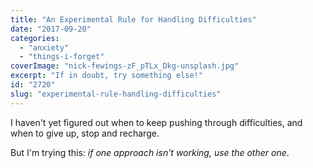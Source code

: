 ```yaml
---
title: "An Experimental Rule for Handling Difficulties"
date: "2017-09-20"
categories: 
  - "anxiety"
  - "things-i-forget"
coverImage: "nick-fewings-zF_pTLx_Dkg-unsplash.jpg"
excerpt: "If in doubt, try something else!"
id: "2720"
slug: "experimental-rule-handling-difficulties"
---
```


I haven't yet figured out when to keep pushing through difficulties, and when to give up, stop and recharge.

But I'm trying this: _if one approach isn't working, use the other one_.
